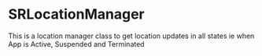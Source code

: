 # SRLocationManager
This is a location manager class to get location updates in all states ie when App is Active, Suspended and Terminated
